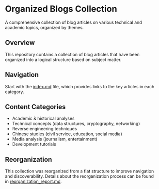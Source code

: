 # Organized Blogs Collection

A comprehensive collection of blog articles on various technical and academic topics, organized by themes.

## Overview

This repository contains a collection of blog articles that have been organized into a logical structure based on subject matter.

## Navigation

Start with the [index.md](blogs/index.md) file, which provides links to the key articles in each category.

## Content Categories

- Academic & historical analyses
- Technical concepts (data structures, cryptography, networking)
- Reverse engineering techniques
- Chinese studies (civil service, education, social media)
- Media analysis (journalism, entertainment)
- Development tutorials

## Reorganization

This collection was reorganized from a flat structure to improve navigation and discoverability. Details about the reorganization process can be found in [reorganization_report.md](blogs/reorganization_report.md).
